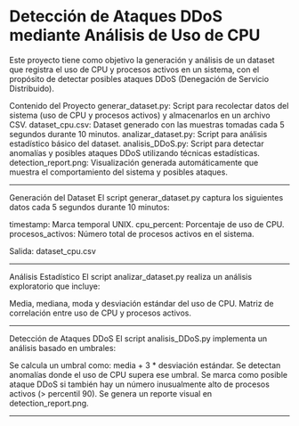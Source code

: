 # Detección de Ataques DDoS mediante Análisis de Uso de CPU
Este proyecto tiene como objetivo la generación y análisis de un dataset que registra el uso de CPU y procesos activos en un sistema, con el propósito de detectar posibles ataques DDoS (Denegación de Servicio Distribuido).

Contenido del Proyecto
generar_dataset.py: Script para recolectar datos del sistema (uso de CPU y procesos activos) y almacenarlos en un archivo CSV.
dataset_cpu.csv: Dataset generado con las muestras tomadas cada 5 segundos durante 10 minutos.
analizar_dataset.py: Script para análisis estadístico básico del dataset.
analisis_DDoS.py: Script para detectar anomalías y posibles ataques DDoS utilizando técnicas estadísticas.
detection_report.png: Visualización generada automáticamente que muestra el comportamiento del sistema y posibles ataques.

---

Generación del Dataset
El script generar_dataset.py captura los siguientes datos cada 5 segundos durante 10 minutos:

timestamp: Marca temporal UNIX.
cpu_percent: Porcentaje de uso de CPU.
procesos_activos: Número total de procesos activos en el sistema.

Salida: dataset_cpu.csv

---

Análisis Estadístico
El script analizar_dataset.py realiza un análisis exploratorio que incluye:

Media, mediana, moda y desviación estándar del uso de CPU.
Matriz de correlación entre uso de CPU y procesos activos.

---

Detección de Ataques DDoS
El script analisis_DDoS.py implementa un análisis basado en umbrales:

Se calcula un umbral como: media + 3 * desviación estándar.
Se detectan anomalías donde el uso de CPU supera ese umbral.
Se marca como posible ataque DDoS si también hay un número inusualmente alto de procesos activos (> percentil 90).
Se genera un reporte visual en detection_report.png.

---
